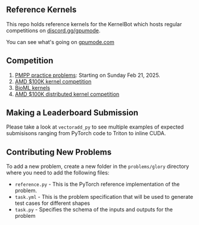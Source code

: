 ## Reference Kernels

This repo holds reference kernels for the KernelBot which hosts regular competitions on [discord.gg/gpumode](discord.gg/gpumode).

You can see what's going on [gpumode.com](https://www.gpumode.com/)

## Competition
1. [PMPP practice problems](https://gpu-mode.github.io/discord-cluster-manager/docs/active#practice-round-leaderboard): Starting on Sunday Feb 21, 2025.
2. [AMD $100K kernel competition](problems/amd)
3. [BioML kernels](problems/bioml)
4. [AMD $100K distributed kernel competition](problems/amd_distributed)

## Making a Leaderboard Submission

Please take a look at `vectoradd_py` to see multiple examples of expected submisisons ranging from PyTorch code to Triton to inline CUDA.


## Contributing New Problems

To add a new problem, create a new folder in the `problems/glory` directory where you need to add the following files:
- `reference.py` - This is the PyTorch reference implementation of the problem.
- `task.yml` - This is the problem specification that will be used to generate test cases for different shapes
- `task.py` - Specifies the schema of the inputs and outputs for the problem




